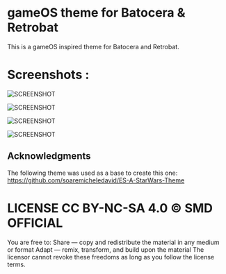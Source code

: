 # gameOS theme for Batocera & Retrobat
This is a gameOS inspired theme for Batocera and Retrobat.

# Screenshots :

![SCREENSHOT](https://i.imgur.com/6kBLYdF.png)

![SCREENSHOT](https://i.imgur.com/9g72ta5.png)

![SCREENSHOT](https://i.imgur.com/8GDGH5v.png)

![SCREENSHOT](https://i.imgur.com/Vs1yMQB.png)

## **Acknowledgments**
The following theme was used as a base to create this one: https://github.com/soaremicheledavid/ES-A-StarWars-Theme

# LICENSE CC BY-NC-SA 4.0 © SMD OFFICIAL

You are free to:
Share — copy and redistribute the material in any medium or format
Adapt — remix, transform, and build upon the material
The licensor cannot revoke these freedoms as long as you follow the license terms.